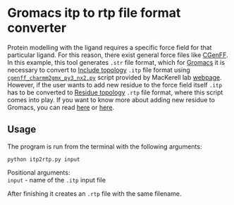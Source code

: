 # Gromacs itp to rtp file format converter

Protein modelling with the ligand requires a specific force field for that particular ligand.
For this reason, there exist general force files like [CGenFF](https://cgenff.umaryland.edu/). In this example, this tool generates `.str` file format, which for [Gromacs](https://www.gromacs.org/) it is necessary to convert to [Include topology](https://manual.gromacs.org/documentation/current/reference-manual/file-formats.html#itp)
`.itp` file format using [`cgenff_charmm2gmx_py3_nx2.py`](https://d1s1ntegrator.github.io/cgenff_charmm2gmx_py3_nx2.py)
script provided by MacKerell lab [webpage](https://www.charmm.org/archive/charmm/resources/charmm-force-fields/).
However, if the user wants to add new residue to the force field itself `.itp` has to be converted to [Residue topology](https://manual.gromacs.org/documentation/current/reference-manual/file-formats.html#rtp)
`.rtp` file format, where this script comes into play.
If you want to know more about adding new residue to Gromacs, you can read [here](https://www.researchgate.net/publication/323226378_Bonded_Force_Constant_Derivation_of_Lysine-Arginine_Cross-linked_Advanced_Glycation_End-Products)
or [here](https://manual.gromacs.org/current/how-to/topology.html).

## Usage

The program is run from the terminal with the following arguments:
```
python itp2rtp.py input
```

Positional arguments:<br />
`input` - name of the `.itp` input file<br />

After finishing it creates an `.rtp` file with the same filename.
